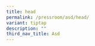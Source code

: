 ```yaml
---
title: head
permalink: /pressroom/asd/head/
variant: tiptap
description: ""
third_nav_title: Asd
---
```

